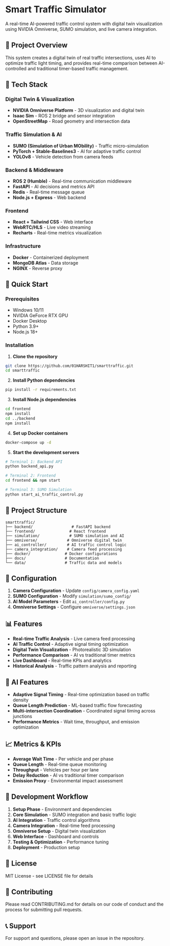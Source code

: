 # Smart Traffic Simulator

A real-time AI-powered traffic control system with digital twin visualization using NVIDIA Omniverse, SUMO simulation, and live camera integration.

## 🎯 Project Overview

This system creates a digital twin of real traffic intersections, uses AI to optimize traffic light timing, and provides real-time comparison between AI-controlled and traditional timer-based traffic management.

## 🧩 Tech Stack

### Digital Twin & Visualization
- **NVIDIA Omniverse Platform** - 3D visualization and digital twin
- **Isaac Sim** - ROS 2 bridge and sensor integration
- **OpenStreetMap** - Road geometry and intersection data

### Traffic Simulation & AI
- **SUMO (Simulation of Urban MObility)** - Traffic micro-simulation
- **PyTorch + Stable-Baselines3** - AI for adaptive traffic control
- **YOLOv8** - Vehicle detection from camera feeds

### Backend & Middleware
- **ROS 2 (Humble)** - Real-time communication middleware
- **FastAPI** - AI decisions and metrics API
- **Redis** - Real-time message queue
- **Node.js + Express** - Web backend

### Frontend
- **React + Tailwind CSS** - Web interface
- **WebRTC/HLS** - Live video streaming
- **Recharts** - Real-time metrics visualization

### Infrastructure
- **Docker** - Containerized deployment
- **MongoDB Atlas** - Data storage
- **NGINX** - Reverse proxy

## 🚀 Quick Start

### Prerequisites
- Windows 10/11
- NVIDIA GeForce RTX GPU
- Docker Desktop
- Python 3.9+
- Node.js 18+

### Installation

1. **Clone the repository**
```bash
git clone https://github.com/01HARSHIT1/smarttraffic.git
cd smarttraffic
```

2. **Install Python dependencies**
```bash
pip install -r requirements.txt
```

3. **Install Node.js dependencies**
```bash
cd frontend
npm install
cd ../backend
npm install
```

4. **Set up Docker containers**
```bash
docker-compose up -d
```

5. **Start the development servers**
```bash
# Terminal 1: Backend API
python backend_api.py

# Terminal 2: Frontend
cd frontend && npm start

# Terminal 3: SUMO Simulation
python start_ai_traffic_control.py
```

## 📁 Project Structure

```
smarttraffic/
├── backend/                 # FastAPI backend
├── frontend/               # React frontend
├── simulation/             # SUMO simulation and AI
├── omniverse/             # Omniverse digital twin
├── ai_controller/         # AI traffic control logic
├── camera_integration/    # Camera feed processing
├── docker/               # Docker configurations
├── docs/                 # Documentation
└── data/                 # Traffic data and models
```

## 🔧 Configuration

1. **Camera Configuration** - Update `config/camera_config.yaml`
2. **SUMO Configuration** - Modify `simulation/sumo_config/`
3. **AI Model Parameters** - Edit `ai_controller/config.py`
4. **Omniverse Settings** - Configure `omniverse/settings.json`

## 📊 Features

- **Real-time Traffic Analysis** - Live camera feed processing
- **AI Traffic Control** - Adaptive signal timing optimization
- **Digital Twin Visualization** - Photorealistic 3D simulation
- **Performance Comparison** - AI vs traditional timer metrics
- **Live Dashboard** - Real-time KPIs and analytics
- **Historical Analysis** - Traffic pattern analysis and reporting

## 🤖 AI Features

- **Adaptive Signal Timing** - Real-time optimization based on traffic density
- **Queue Length Prediction** - ML-based traffic flow forecasting
- **Multi-intersection Coordination** - Coordinated signal timing across junctions
- **Performance Metrics** - Wait time, throughput, and emission optimization

## 📈 Metrics & KPIs

- **Average Wait Time** - Per vehicle and per phase
- **Queue Length** - Real-time queue monitoring
- **Throughput** - Vehicles per hour per lane
- **Delay Reduction** - AI vs traditional timer comparison
- **Emission Proxy** - Environmental impact assessment

## 🔄 Development Workflow

1. **Setup Phase** - Environment and dependencies
2. **Core Simulation** - SUMO integration and basic traffic logic
3. **AI Integration** - Traffic control algorithms
4. **Camera Integration** - Real-time feed processing
5. **Omniverse Setup** - Digital twin visualization
6. **Web Interface** - Dashboard and controls
7. **Testing & Optimization** - Performance tuning
8. **Deployment** - Production setup

## 📝 License

MIT License - see LICENSE file for details

## 🤝 Contributing

Please read CONTRIBUTING.md for details on our code of conduct and the process for submitting pull requests.

## 📞 Support

For support and questions, please open an issue in the repository.
